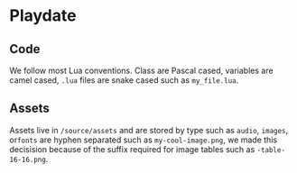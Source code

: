 # Playdate

## Code

We follow most Lua conventions. Class are Pascal cased, variables are camel cased, `.lua` files are snake cased such as `my_file.lua`.

## Assets

Assets live in `/source/assets` and are stored by type such as `audio`, `images`, or`fonts` are hyphen separated such as `my-cool-image.png`, we made this decisision because of the suffix required for image tables such as `-table-16-16.png`.
